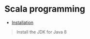 # Scala programming
* [Installation](https://sundog-education.com/spark-scala/)
> Install the JDK for Java 8